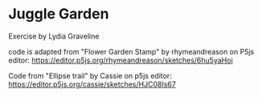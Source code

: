 # Juggle Garden

Exercise by Lydia Graveline

code is adapted from "Flower Garden Stamp" by rhymeandreason on P5js editor: https://editor.p5js.org/rhymeandreason/sketches/6hu5yaHoi

Code from "Ellipse trail" by Cassie on p5js editor: https://editor.p5js.org/cassie/sketches/HJC08Is67
